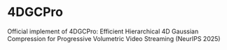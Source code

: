# 4DGCPro
Official implement of 4DGCPro: Efficient Hierarchical 4D Gaussian Compression for Progressive Volumetric Video Streaming (NeurIPS 2025)
